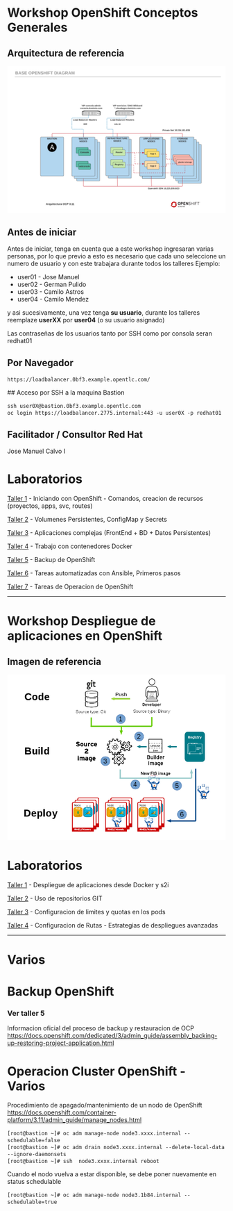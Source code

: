 # Workshop OpenShift Conceptos Generales

## Arquitectura de referencia


![Ref](Base%20OpenShift%20Diagram%20-%20Arch%20Pods.png)


## Antes de iniciar
Antes de iniciar, tenga en cuenta que a este workshop ingresaran varias personas, por lo que previo a esto es necesario que cada uno seleccione un numero de usuario y con este trabajara durante todos los talleres
Ejemplo:

* user01 - Jose Manuel
* user02 - German Pulido
* user03 - Camilo Astros
* user04 - Camilo Mendez

y asi sucesivamente, una vez tenga **su usuario**, durante los talleres reemplaze **userXX** por **user04** (o su usuario asignado)

Las contraseñas de los usuarios tanto por SSH como por consola seran redhat01

## Por Navegador
```
https://loadbalancer.0bf3.example.opentlc.com/
```

## Acceso por SSH a la maquina Bastion
```
ssh user0X@bastion.0bf3.example.opentlc.com
oc login https://loadbalancer.2775.internal:443 -u user0X -p redhat01
```


## Facilitador / Consultor Red Hat
Jose Manuel Calvo I


# Laboratorios
[Taller 1](talleres/taller1.md) - Iniciando con OpenShift - Comandos, creacion de recursos (proyectos, apps, svc, routes)

[Taller 2](talleres/taller2.md) - Volumenes Persistentes, ConfigMap y Secrets

[Taller 3](talleres/taller3.md) - Aplicaciones complejas (FrontEnd + BD + Datos Persistentes)

[Taller 4](talleres/taller4.md) - Trabajo con contenedores Docker

[Taller 5](talleres/taller5.md) - Backup de OpenShift

[Taller 6](talleres/taller6.md) - Tareas automatizadas con Ansible, Primeros pasos

[Taller 7](talleres/taller7.md) - Tareas de Operacion de OpenShift



------------

# Workshop Despliegue de aplicaciones en OpenShift

## Imagen de referencia


![Ref](deploy.png)




# Laboratorios

[Taller 1](talleresd/taller1.md) - Despliegue de aplicaciones desde Docker y s2i

[Taller 2](talleresd/taller2.md) - Uso de repositorios GIT

[Taller 3](talleresd/taller3.md) - Configuracion de limites y quotas en los pods

[Taller 4](talleresd/taller4.md) - Configuracion de Rutas - Estrategias de despliegues avanzadas


------------
# Varios  




# Backup OpenShift
### Ver taller 5

Informacion oficial del proceso de backup y restauracion de OCP
https://docs.openshift.com/dedicated/3/admin_guide/assembly_backing-up-restoring-project-application.html

# Operacion Cluster OpenShift - Varios
Procedimiento de apagado/mantenimiento de un nodo de OpenShift
https://docs.openshift.com/container-platform/3.11/admin_guide/manage_nodes.html
```
[root@bastion ~]# oc adm manage-node node3.xxxx.internal --schedulable=false
[root@bastion ~]# oc adm drain node3.xxxx.internal --delete-local-data --ignore-daemonsets
[root@bastion ~]# ssh  node3.xxxx.internal reboot
```
Cuando el nodo vuelva a estar disponible, se debe poner nuevamente en status schedulable
```
[root@bastion ~]# oc adm manage-node node3.1b84.internal --schedulable=true
```
